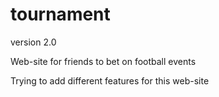 # tournament 

version 2.0

Web-site for friends to bet on football events

Trying to add different features for this web-site
